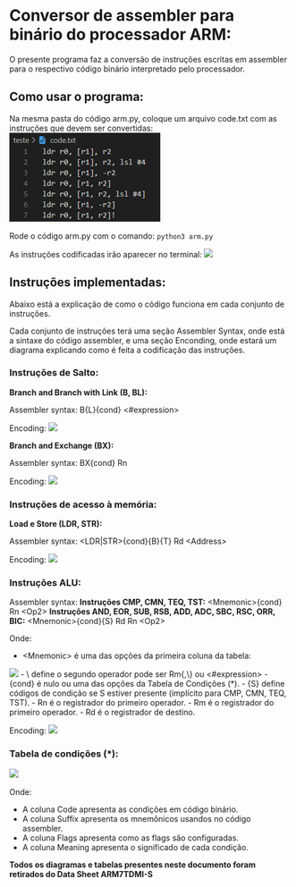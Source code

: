 # Conversor de assembler para binário do processador ARM:

O presente programa faz a conversão de instruções escritas em assembler para o respectivo código binário interpretado pelo processador.

## Como usar o programa:
Na mesma pasta do código arm.py, coloque um arquivo code.txt com as instruções que devem ser convertidas:
<img src="img/code.png">

Rode o código arm.py com o comando:
```python3 arm.py```

As instruções codificadas irão aparecer no terminal:
<img src="img/terminal.png">

## Instruções implementadas:
Abaixo está a explicação de como o código funciona em cada conjunto de instruções. 

Cada conjunto de instruções terá uma seção Assembler Syntax, onde está a sintaxe do código assembler, e uma seção Enconding, onde estará um diagrama explicando como é feita a codificação das instruções.

### Instruções de Salto:

<b>Branch and Branch with Link (B, BL):</b>

Assembler syntax: 
B{L}{cond} <#expression>

Encoding:
<img src="img/B-BL.png">

<b>Branch and Exchange (BX):</b> 

Assembler syntax: 
BX{cond} Rn

Encoding:
<img src="img/BX.png">

### Instruções de acesso à memória:

<b>Load e Store (LDR, STR):</b> 

Assembler syntax: 
<LDR|STR>{cond}{B}{T} Rd \<Address>

Encoding:
<img src="img/LDR-STR.png">

### Instruções ALU:

Assembler syntax: 
<b>Instruções CMP, CMN, TEQ, TST:</b>
\<Mnemonic>{cond} Rn \<Op2> 
<b>Instruções AND, EOR, SUB, RSB, ADD, ADC, SBC, RSC, ORR, BIC:</b>
\<Mnemonic>{cond}{S} Rd Rn \<Op2>

Onde:
- \<Mnemonic> é uma das opções da primeira coluna da tabela:
<img src="img/OpCode.png">
- \<Op2> define o segundo operador pode ser Rm{,\<shift>} ou <#expression>
- {cond} é nulo ou uma das opções da Tabela de Condições (*).
- {S} define códigos de condição se S estiver presente (implícito para CMP, CMN, TEQ, TST).
- Rn  é o registrador do primeiro operador.
- Rm é o registrador do primeiro operador.
- Rd é o registrador de destino.

Encoding:
<img src="img/ULA.png">

### Tabela de condições (*):
<img src="img/conditions.png">

Onde:
- A coluna Code apresenta as condições em código binário.
- A coluna Suffix apresenta os mnemônicos usandos no código assembler.
- A coluna Flags apresenta como as flags são configuradas.
- A coluna Meaning apresenta o significado de cada condição.


<b> Todos os diagramas e tabelas presentes neste documento foram retirados do Data Sheet ARM7TDMI-S</b>